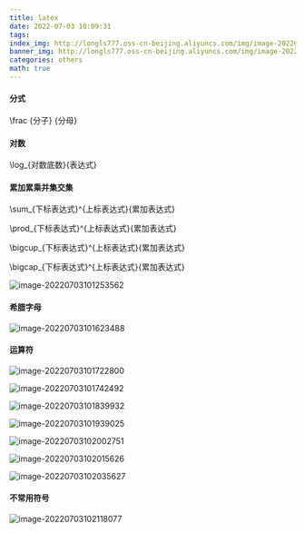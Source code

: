 ```yaml
---
title: latex
date: 2022-07-03 10:09:31
tags: 
index_img: http://longls777.oss-cn-beijing.aliyuncs.com/img/image-20220703101253562.png
banner_img: http://longls777.oss-cn-beijing.aliyuncs.com/img/image-20220703101253562.png
categories: others
math: true
---
```




#### 分式

\frac {分子} {分母}

#### 对数

\log_{对数底数}{表达式}

#### 累加累乘并集交集

\sum_{下标表达式}^{上标表达式}{累加表达式}

\prod_{下标表达式}^{上标表达式}{累加表达式}

\bigcup_{下标表达式}^{上标表达式}{累加表达式} 

\bigcap_{下标表达式}^{上标表达式}{累加表达式}

![image-20220703101253562](http://longls777.oss-cn-beijing.aliyuncs.com/img/image-20220703101253562.png)

#### 希腊字母

![image-20220703101623488](http://longls777.oss-cn-beijing.aliyuncs.com/img/image-20220703101623488.png)

#### 运算符

![image-20220703101722800](http://longls777.oss-cn-beijing.aliyuncs.com/img/image-20220703101722800.png)

![image-20220703101742492](http://longls777.oss-cn-beijing.aliyuncs.com/img/image-20220703101742492.png)

![image-20220703101839932](http://longls777.oss-cn-beijing.aliyuncs.com/img/image-20220703101839932.png)

![image-20220703101939025](http://longls777.oss-cn-beijing.aliyuncs.com/img/image-20220703101939025.png)

![image-20220703102002751](http://longls777.oss-cn-beijing.aliyuncs.com/img/image-20220703102002751.png)

![image-20220703102015626](http://longls777.oss-cn-beijing.aliyuncs.com/img/image-20220703102015626.png)

![image-20220703102035627](http://longls777.oss-cn-beijing.aliyuncs.com/img/image-20220703102035627.png)

#### 不常用符号

![image-20220703102118077](http://longls777.oss-cn-beijing.aliyuncs.com/img/image-20220703102118077.png)